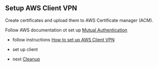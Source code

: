 ## Setup AWS Client VPN

Create certificates and upload them to AWS Certificate manager (ACM).

Follow AWS documentation ot set up [Mutual Authentication](https://docs.aws.amazon.com/vpn/latest/clientvpn-admin/authentication-authrization.html)



- follow instructions [How to set up AWS Client VPN](https://aws.amazon.com/blogs/networking-and-content-delivery/introducing-aws-client-vpn-to-securely-access-aws-and-on-premises-resources/)
- set up client


- next [Cleanup](../04-CleanUp/README.md)